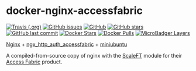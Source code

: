 # docker-nginx-accessfabric
[![Travis (.org)](https://img.shields.io/travis/obviateio/docker-nginx-accessfabric.svg?style=for-the-badge)](https://travis-ci.org/obviateio/docker-nginx-accessfabric)  [![GitHub issues](https://img.shields.io/github/issues-raw/obviateio/docker-nginx-accessfabric.svg?style=for-the-badge)](https://github.com/obviateio/docker-nginx-accessfabric)  [![GitHub](https://img.shields.io/github/license/obviateio/docker-nginx-accessfabric.svg?style=for-the-badge)](https://github.com/obviateio/docker-nginx-accessfabric)  [![GitHub stars](https://img.shields.io/github/stars/obviateio/docker-nginx-accessfabric.svg?style=for-the-badge&label=Stars)](https://github.com/obviateio/docker-nginx-accessfabric)  [![GitHub last commit](https://img.shields.io/github/last-commit/obviateio/docker-nginx-accessfabric.svg?style=for-the-badge)](https://github.com/obviateio/docker-nginx-accessfabric)  [![Docker Stars](https://img.shields.io/docker/stars/shakataganai/nginx-accessfabric.svg?style=for-the-badge)](https://hub.docker.com/r/shakataganai/nginx-accessfabric/)  [![Docker Pulls](https://img.shields.io/docker/pulls/shakataganai/nginx-accessfabric.svg?style=for-the-badge)](https://hub.docker.com/r/shakataganai/nginx-accessfabric/)  [![MicroBadger Layers](https://img.shields.io/microbadger/layers/shakataganai/nginx-accessfabric.svg?style=for-the-badge)](https://hub.docker.com/r/shakataganai/nginx-accessfabric/)


[Nginx](https://www.nginx.com/) + [ngx_http_auth_accessfabric](https://github.com/ScaleFT/nginx_auth_accessfabric) + [miniubuntu](https://hub.docker.com/r/shakataganai/miniubuntu/)

A compiled-from-source copy of nginx with the [ScaleFT](https://www.scaleft.com/) module for their [Access Fabric](https://www.scaleft.com/access-fabric/) product.